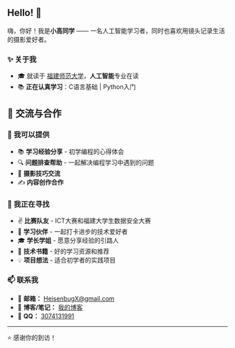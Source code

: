 ## Hello! 👋

嗨，你好！我是**小高同学** —— 一名人工智能学习者，同时也喜欢用镜头记录生活的摄影爱好者。

### ✨ 关于我

- 🎓 就读于 [福建师范大学](https://www.fjnu.edu.cn/)，**人工智能**专业在读
- 📚 **正在认真学习**：C语言基础 | Python入门

## 🤝 交流与合作

### 💼 我可以提供
- 📚 **学习经验分享** - 初学编程的心得体会
- 🔍 **问题排查帮助** - 一起解决编程学习中遇到的问题
- 📸 **摄影技巧交流**
- ✍️ **内容创作合作**

### 🎯 我正在寻找
- ✌️ **比赛队友** - ICT大赛和福建大学生数据安全大赛
- 👥 **学习伙伴** - 一起打卡进步的技术爱好者
- 🎓 **学长学姐** - 愿意分享经验的引路人  
- 📖 **技术书籍** - 好的学习资源和推荐
- 💡 **项目想法** - 适合初学者的实践项目

### 📫 联系我

- 📧 **邮箱：** [HeisenbugX@gmail.com](mailto:HeisenbugX@gmail.com)
- 📝 **博客/笔记：** [我的博客](www.Gaozhancheng.xyz)
- 🐧 **QQ：** [3074131991](http://wpa.qq.com/msgrd?v=3&uin=3074131991&site=qq&menu=yes
)
---

⭐️ 感谢你的到访！

<!--
**Gaozhancheng/Gaozhancheng** is a ✨ _special_ ✨ repository because its `README.md` (this file) appears on your GitHub profile.

Here are some ideas to get you started:

- 🔭 I’m currently working on ...
- 🌱 I’m currently learning ...
- 👯 I’m looking to collaborate on ...
- 🤔 I’m looking for help with ...
- 💬 Ask me about ...
- 📫 How to reach me: ...
- 😄 Pronouns: ...
- ⚡ Fun fact: ...
-->
